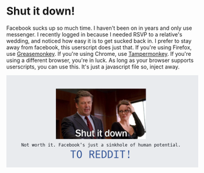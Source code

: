 # Shut it down!

Facebook sucks up so much time. I haven't been on in years and only use messenger. I recently logged in because I needed RSVP to a relative's wedding, and noticed how easy it is to get sucked back in. I prefer to stay away from facebook, this userscript does just that. If you're using Firefox, use [Greasemonkey](https://addons.mozilla.org/en-US/firefox/addon/greasemonkey/). If you're using Chrome, use [Tampermonkey](https://chrome.google.com/webstore/detail/tampermonkey/dhdgffkkebhmkfjojejmpbldmpobfkfo?hl=en). If you're using a different browser, you're in luck. As long as your browser supports userscripts, you can use this. It's just a javascript file so, inject away.

![screenshot](screenshot.png)
